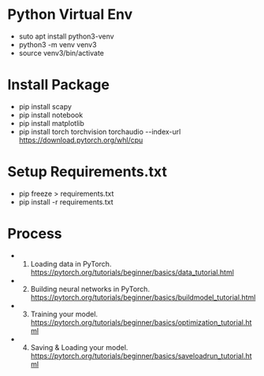 # Python Virtual Env
- suto apt install python3-venv
- python3 -m venv venv3
- source venv3/bin/activate

# Install Package
- pip install scapy
- pip install notebook
- pip install matplotlib
- pip install torch torchvision torchaudio --index-url https://download.pytorch.org/whl/cpu

# Setup Requirements.txt
- pip freeze > requirements.txt
- pip install -r requirements.txt

# Process
- 1. Loading data in PyTorch. https://pytorch.org/tutorials/beginner/basics/data_tutorial.html
- 2. Building neural networks in PyTorch. https://pytorch.org/tutorials/beginner/basics/buildmodel_tutorial.html
- 3. Training your model. https://pytorch.org/tutorials/beginner/basics/optimization_tutorial.html
- 4. Saving & Loading your model. https://pytorch.org/tutorials/beginner/basics/saveloadrun_tutorial.html